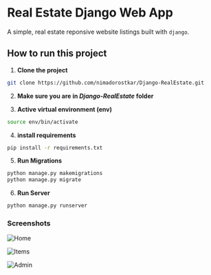 # Real Estate Django Web App

A simple, real estate reponsive website listings built with `django`.



## How to run this project


1. **Clone the project**

```sh
git clone https://github.com/nimadorostkar/Django-RealEstate.git
```

2.  **Make sure you are in *Django-RealEstate* folder**


3. **Active virtual environment (env)**
```sh
source env/bin/activate
```

4. **install requirements**
```sh
pip install -r requirements.txt
```

5. **Run Migrations**

```sh
python manage.py makemigrations
python manage.py migrate
```

6. **Run Server**

```sh
python manage.py runserver
```



### Screenshots


![Home](https://github.com/nimadorostkar/Django-RealEstate/blob/master/screenshots/2.png)

![Items](https://github.com/nimadorostkar/Django-RealEstate/blob/master/screenshots/1.png)

![Admin](https://github.com/nimadorostkar/Django-RealEstate/blob/master/screenshots/3.png)
